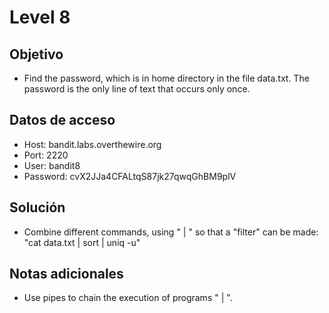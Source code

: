 # Level 8

## Objetivo
- Find the password, which is in home directory in the file data.txt. The password is the only line of text that occurs only once.

## Datos de acceso
- Host: bandit.labs.overthewire.org
- Port: 2220
- User: bandit8
- Password: cvX2JJa4CFALtqS87jk27qwqGhBM9plV

## Solución
- Combine different commands, using " | " so that a "filter" can be made: "cat data.txt | sort | uniq -u"

## Notas adicionales
- Use pipes to chain the execution of programs " | ".
